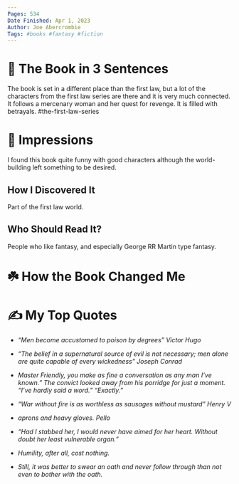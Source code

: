 ```yaml
---
Pages: 534
Date Finished: Apr 1, 2023
Author: Joe Abercrombie
Tags: #books #fantasy #fiction 
---
```


# 🚀 The Book in 3 Sentences
The book is set in a different place than the first law, but a lot of the characters from the first law series are there and it is very much connected. It follows a mercenary woman and her quest for revenge. It is filled with betrayals. 
#the-first-law-series
# 🎨 Impressions
I  found this book quite funny with good characters although the world-building left something to be desired. 

## How I Discovered It
Part of the first law world. 

## Who Should Read It?

People who like fantasy, and especially George RR Martin type fantasy. 
# ☘️ How the Book Changed Me


# ✍️ My Top  Quotes

- *“Men become accustomed to poison by degrees” Victor Hugo* 
 
- *“The belief in a supernatural source of evil is not necessary; men alone are quite capable of every wickedness” Joseph Conrad* 
 
- *Master Friendly, you make as fine a conversation as any man I’ve known.” The convict looked away from his porridge for just a moment. “I’ve hardly said a word.” “Exactly.”* 
 
- *“War without fire is as worthless as sausages without mustard” Henry V* 
 
- *aprons and heavy gloves. Pello* 
 
- *“Had I stabbed her, I would never have aimed for her heart. Without doubt her least vulnerable organ.”* 
 
- *Humility, after all, cost nothing.* 
 
- *Still, it was better to swear an oath and never follow through than not even to bother with the oath.* 
 
